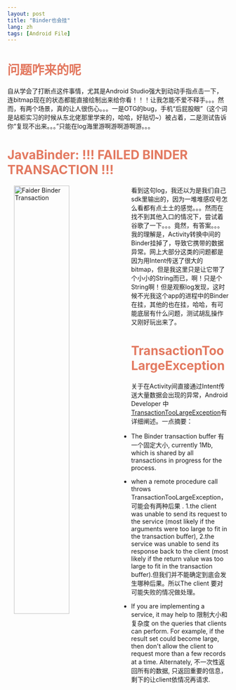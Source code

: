```yaml
---
layout: post
title: "Binder也会挂"
lang: zh
tags: [Android File]
---
```

# <font color="#e3796v">问题咋来的呢</font>
自从学会了打断点这件事情，尤其是Android Studio强大到动动手指点击一下，连bitmap现在的状态都能直接绘制出来给你看！！！让我怎能不爱不释手。。。然而，有两个场景，真的让人很伤心。。。一是OTG的bug，手机“后屁股眼”（这个词是站柜实习的时候从东北佬那里学来的，哈哈，好贴切~）被占着，二是测试告诉你“复现不出来。。。”只能在log海里游啊游啊游啊游。。。

# <font color="#e3796v">JavaBinder: !!! FAILED BINDER TRANSACTION !!!</font>
<img alt="Faider Binder Transaction" src="{{site.baseurl}}/assets/images/binder-can-fail.png" width="50%" align="left" style="margin: 0px 15px">
看到这句log，我还以为是我们自己sdk里输出的，因为一堆堆感叹号怎么看都有点土土的感觉。。。然而在找不到其他入口的情况下，尝试着谷歌了一下。。。竟然，有答案。。。我的理解是，Activity转换中间的Binder挂掉了，导致它携带的数据异常。网上大部分这类的问题都是因为用Intent传送了很大的bitmap，但是我这里只是让它带了个小小的String而已，啊！只是个String啊！但是观察log发现，这时候不光我这个app的进程中的Binder在挂，其他的也在挂，哈哈，有可能底层有什么问题，测试胡乱操作又刚好玩出来了。

# <font color="#e3796v">TransactionTooLargeException</font>
关于在Activity间直接通过Intent传送大量数据会出现的异常，Android Developer 中[TransactionTooLargeException](http://developer.android.com/reference/android/os/TransactionTooLargeException.html)有详细阐述。一点摘要：

* The Binder transaction buffer 有一个固定大小, currently 1Mb, which is shared by all transactions in progress for the process.

* when a remote procedure call throws TransactionTooLargeException，可能会有两种后果 . 1.the client was unable to send its request to the service (most likely if the arguments were too large to fit in the transaction buffer), 2.the service was unable to send its response back to the client (most likely if the return value was too large to fit in the transaction buffer).但我们并不能确定到底会发生哪种后果。所以The client 要对可能失败的情况做处理。

* If you are implementing a service, it may help to 限制大小和复杂度 on the queries that clients can perform. For example, if the result set could become large, then don't allow the client to request more than a few records at a time. Alternately, 不一次性返回所有的数据, 只返回重要的信息，剩下的让client依情况再请求.
